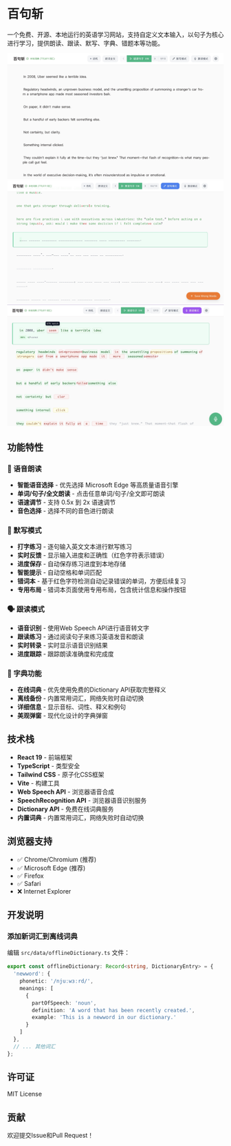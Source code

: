 # 百句斩

一个免费、开源、本地运行的英语学习网站，支持自定义文本输入，以句子为核心进行学习，提供朗读、跟读、默写、字典、错题本等功能。

![百句斩](./docs/app.jpg)
![百句斩](./docs/dictation-mode.jpg)
![百句斩](./docs/recitation-mode.jpg)

## 功能特性

### 🎵 语音朗读
- **智能语音选择** - 优先选择 Microsoft Edge 等高质量语音引擎
- **单词/句子/全文朗读** - 点击任意单词/句子/全文即可朗读
- **语速调节** - 支持 0.5x 到 2x 语速调节
- **音色选择** - 选择不同的音色进行朗读

### 🎤 默写模式
- **打字练习** - 逐句输入英文文本进行默写练习
- **实时反馈** - 显示输入进度和正确性（红色字符表示错误）
- **进度保存** - 自动保存练习进度到本地存储
- **智能提示** - 自动空格和单词匹配
- **错词本** - 基于红色字符检测自动记录错误的单词，方便后续复习
- **专用布局** - 错词本页面使用专用布局，包含统计信息和操作按钮

### 🗣️ 跟读模式
- **语音识别** - 使用Web Speech API进行语音转文字
- **跟读练习** - 通过阅读句子来练习英语发音和朗读
- **实时转录** - 实时显示语音识别结果
- **进度跟踪** - 跟踪朗读准确度和完成度

### 📖 字典功能
- **在线词典** - 优先使用免费的Dictionary API获取完整释义
- **离线备份** - 内置常用词汇，网络失败时自动切换
- **详细信息** - 显示音标、词性、释义和例句
- **美观弹窗** - 现代化设计的字典弹窗

## 技术栈

- **React 19** - 前端框架
- **TypeScript** - 类型安全
- **Tailwind CSS** - 原子化CSS框架
- **Vite** - 构建工具
- **Web Speech API** - 浏览器语音合成
- **SpeechRecognition API** - 浏览器语音识别服务
- **Dictionary API** - 免费在线词典服务
- **内置词典** - 内置常用词汇，网络失败时自动切换

## 浏览器支持

- ✅ Chrome/Chromium (推荐)
- ✅ Microsoft Edge (推荐)
- ✅ Firefox
- ✅ Safari
- ❌ Internet Explorer

## 开发说明

### 添加新词汇到离线词典

编辑 `src/data/offlineDictionary.ts` 文件：

```typescript
export const offlineDictionary: Record<string, DictionaryEntry> = {
  'newword': {
    phonetic: '/njuːwɜːrd/',
    meanings: [
      { 
        partOfSpeech: 'noun', 
        definition: 'A word that has been recently created.',
        example: 'This is a newword in our dictionary.'
      }
    ]
  },
  // ... 其他词汇
};
```

## 许可证

MIT License

## 贡献

欢迎提交Issue和Pull Request！
